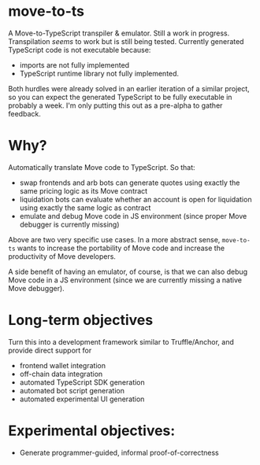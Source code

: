 # move-to-ts

A Move-to-TypeScript transpiler & emulator. Still a work in progress. Transpilation *seems* to work but is still being 
tested. Currently generated TypeScript code is not executable because:

- imports are not fully implemented
- TypeScript runtime library not fully implemented.

Both hurdles were already solved in an earlier iteration of a similar project, so you can expect the generated 
TypeScript to be fully executable in probably a week. I'm only putting this out as a pre-alpha to gather feedback.


# Why?

Automatically translate Move code to TypeScript. So that:
- swap frontends and arb bots can generate quotes using exactly the same pricing logic as its Move contract
- liquidation bots can evaluate whether an account is open for liquidation using exactly the same logic as contract
- emulate and debug Move code in JS environment (since proper Move debugger is currently missing)

Above are two very specific use cases. In a more abstract sense, `move-to-ts` wants to increase the portability of 
Move code and increase the productivity of Move developers.

A side benefit of having an emulator, of course, is that we can also debug Move code in a JS environment (since we 
are currently missing a native Move debugger).


# Long-term objectives

Turn this into a development framework similar to Truffle/Anchor, and provide direct support for
- frontend wallet integration
- off-chain data integration
- automated TypeScript SDK generation
- automated bot script generation
- automated experimental UI generation
  

# Experimental objectives:

- Generate programmer-guided, informal proof-of-correctness